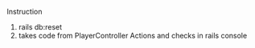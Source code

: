 Instruction


1) rails db:reset
2) takes code from PlayerController Actions and checks in rails console
